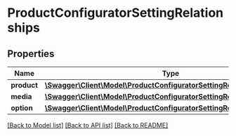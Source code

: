 # ProductConfiguratorSettingRelationships

## Properties
Name | Type | Description | Notes
------------ | ------------- | ------------- | -------------
**product** | [**\Swagger\Client\Model\ProductConfiguratorSettingRelationshipsProduct**](ProductConfiguratorSettingRelationshipsProduct.md) |  | [optional] 
**media** | [**\Swagger\Client\Model\ProductConfiguratorSettingRelationshipsMedia**](ProductConfiguratorSettingRelationshipsMedia.md) |  | [optional] 
**option** | [**\Swagger\Client\Model\ProductConfiguratorSettingRelationshipsOption**](ProductConfiguratorSettingRelationshipsOption.md) |  | [optional] 

[[Back to Model list]](../../README.md#documentation-for-models) [[Back to API list]](../../README.md#documentation-for-api-endpoints) [[Back to README]](../../README.md)

